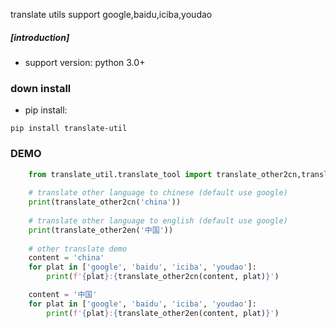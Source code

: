 
translate utils support google,baidu,iciba,youdao
##### [introduction]

* support version: python 3.0+

### down install

* pip install:
```shell
pip install translate-util
```

### DEMO

```python
    from translate_util.translate_tool import translate_other2cn,translate_other2en
    
    # translate other language to chinese (default use google)
    print(translate_other2cn('china'))
    
    # translate other language to english (default use google)
    print(translate_other2en('中国'))
    
    # other translate demo
    content = 'china'
    for plat in ['google', 'baidu', 'iciba', 'youdao']:
        print(f'{plat}:{translate_other2cn(content, plat)}')

    content = '中国'
    for plat in ['google', 'baidu', 'iciba', 'youdao']:
        print(f'{plat}:{translate_other2en(content, plat)}')
```